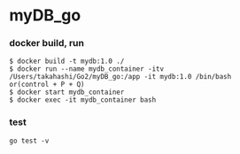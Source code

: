 # myDB_go

### docker build, run
```
$ docker build -t mydb:1.0 ./
$ docker run --name mydb_container -itv /Users/takahashi/Go2/myDB_go:/app -it mydb:1.0 /bin/bash
or(control + P + Q)
$ docker start mydb_container
$ docker exec -it mydb_container bash
```


### test
```
go test -v
```